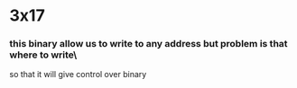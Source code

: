# 3x17
### this binary allow us to write to any address but problem is that where to write\
so that it will give control over binary

